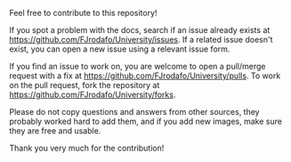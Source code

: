 Feel free to contribute to this repository!

If you spot a problem with the docs, search if an issue already exists at https://github.com/FJrodafo/University/issues. If a related issue doesn't exist, you can open a new issue using a relevant issue form.

If you find an issue to work on, you are welcome to open a pull/merge request with a fix at https://github.com/FJrodafo/University/pulls. To work on the pull request, fork the repository at https://github.com/FJrodafo/University/forks.

Please do not copy questions and answers from other sources, they probably worked hard to add them, and if you add new images, make sure they are free and usable.

Thank you very much for the contribution!